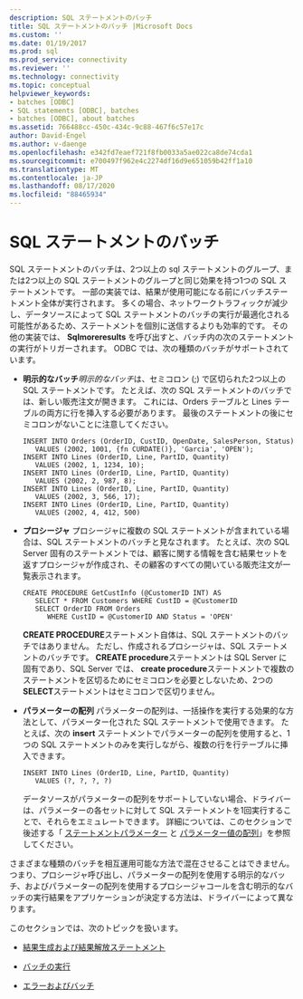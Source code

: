 ```yaml
---
description: SQL ステートメントのバッチ
title: SQL ステートメントのバッチ |Microsoft Docs
ms.custom: ''
ms.date: 01/19/2017
ms.prod: sql
ms.prod_service: connectivity
ms.reviewer: ''
ms.technology: connectivity
ms.topic: conceptual
helpviewer_keywords:
- batches [ODBC]
- SQL statements [ODBC], batches
- batches [ODBC], about batches
ms.assetid: 766488cc-450c-434c-9c88-467f6c57e17c
author: David-Engel
ms.author: v-daenge
ms.openlocfilehash: e342fd7eaef721f8fb0033a5ae022ca8de74cda1
ms.sourcegitcommit: e700497f962e4c2274df16d9e651059b42ff1a10
ms.translationtype: MT
ms.contentlocale: ja-JP
ms.lasthandoff: 08/17/2020
ms.locfileid: "88465934"
---
```

# <a name="batches-of-sql-statements"></a>SQL ステートメントのバッチ
SQL ステートメントのバッチは、2つ以上の sql ステートメントのグループ、または2つ以上の SQL ステートメントのグループと同じ効果を持つ1つの SQL ステートメントです。 一部の実装では、結果が使用可能になる前にバッチステートメント全体が実行されます。 多くの場合、ネットワークトラフィックが減少し、データソースによって SQL ステートメントのバッチの実行が最適化される可能性があるため、ステートメントを個別に送信するよりも効率的です。 その他の実装では、 **Sqlmoreresults** を呼び出すと、バッチ内の次のステートメントの実行がトリガーされます。 ODBC では、次の種類のバッチがサポートされています。  
  
-   **明示的なバッチ***明示的なバッチ*は、セミコロン (;) で区切られた2つ以上の SQL ステートメントです。 たとえば、次の SQL ステートメントのバッチでは、新しい販売注文が開きます。 これには、Orders テーブルと Lines テーブルの両方に行を挿入する必要があります。 最後のステートメントの後にセミコロンがないことに注意してください。  
  
    ```  
    INSERT INTO Orders (OrderID, CustID, OpenDate, SalesPerson, Status)  
       VALUES (2002, 1001, {fn CURDATE()}, 'Garcia', 'OPEN');  
    INSERT INTO Lines (OrderID, Line, PartID, Quantity)  
       VALUES (2002, 1, 1234, 10);  
    INSERT INTO Lines (OrderID, Line, PartID, Quantity)  
       VALUES (2002, 2, 987, 8);  
    INSERT INTO Lines (OrderID, Line, PartID, Quantity)  
       VALUES (2002, 3, 566, 17);  
    INSERT INTO Lines (OrderID, Line, PartID, Quantity)  
       VALUES (2002, 4, 412, 500)  
    ```  
  
-   **プロシージャ** プロシージャに複数の SQL ステートメントが含まれている場合は、SQL ステートメントのバッチと見なされます。 たとえば、次の SQL Server 固有のステートメントでは、顧客に関する情報を含む結果セットを返すプロシージャが作成され、その顧客のすべての開いている販売注文が一覧表示されます。  
  
    ```  
    CREATE PROCEDURE GetCustInfo (@CustomerID INT) AS  
       SELECT * FROM Customers WHERE CustID = @CustomerID  
       SELECT OrderID FROM Orders  
          WHERE CustID = @CustomerID AND Status = 'OPEN'  
    ```  
  
     **CREATE PROCEDURE**ステートメント自体は、SQL ステートメントのバッチではありません。 ただし、作成されるプロシージャは、SQL ステートメントのバッチです。 **CREATE procedure**ステートメントは SQL Server に固有であり、SQL Server では、 **create procedure**ステートメントで複数のステートメントを区切るためにセミコロンを必要としないため、2つの**SELECT**ステートメントはセミコロンで区切りません。  
  
-   **パラメーターの配列** パラメーターの配列は、一括操作を実行する効果的な方法として、パラメーター化された SQL ステートメントで使用できます。 たとえば、次の **insert** ステートメントでパラメーターの配列を使用すると、1つの SQL ステートメントのみを実行しながら、複数の行を行テーブルに挿入できます。  
  
    ```  
    INSERT INTO Lines (OrderID, Line, PartID, Quantity)  
       VALUES (?, ?, ?, ?)  
    ```  
  
     データソースがパラメーターの配列をサポートしていない場合、ドライバーは、パラメーターの各セットに対して SQL ステートメントを1回実行することで、それらをエミュレートできます。 詳細については、このセクションで後述する「 [ステートメントパラメーター](../../../odbc/reference/develop-app/statement-parameters.md) と [パラメーター値の配列](../../../odbc/reference/develop-app/arrays-of-parameter-values.md)」を参照してください。  
  
 さまざまな種類のバッチを相互運用可能な方法で混在させることはできません。 つまり、プロシージャ呼び出し、パラメーターの配列を使用する明示的なバッチ、およびパラメーターの配列を使用するプロシージャコールを含む明示的なバッチの実行結果をアプリケーションが決定する方法は、ドライバーによって異なります。  
  
 このセクションでは、次のトピックを扱います。  
  
-   [結果生成および結果解放ステートメント](../../../odbc/reference/develop-app/result-generating-and-result-free-statements.md)  
  
-   [バッチの実行](../../../odbc/reference/develop-app/executing-batches.md)  
  
-   [エラーおよびバッチ](../../../odbc/reference/develop-app/errors-and-batches.md)
